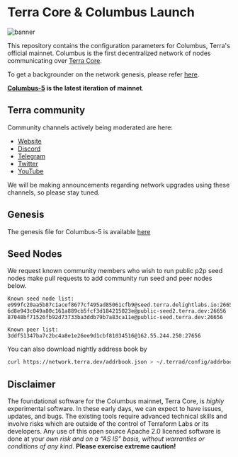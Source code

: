 # Terra Core & Columbus Launch

![banner](launch-banner.png)

This repository contains the configuration parameters for Columbus, Terra's official mainnet. Columbus is the first decentralized network of nodes communicating over [Terra Core](https://github.com/terra-money/core).

To get a backgrounder on the network genesis, please refer [here](https://github.com/terra-money/mainnet/blob/master/GENESIS.md).

**[Columbus-5](https://github.com/terra-money/mainnet/tree/master/columbus-5) is the latest iteration of mainnet**.

## Terra community

Community channels actively being moderated are here:

- [Website](https://terra.money/)
- [Discord](https://discord.gg/bYfyhUT)
- [Telegram](https://t.me/terra_announcements)
- [Twitter](https://twitter.com/terra_money)
- [YouTube](https://goo.gl/3G4T1z)

We will be making announcements regarding network upgrades using these channels, so please stay tuned.

## Genesis

The genesis file for Columbus-5 is available [here](https://columbus-genesis.s3.ap-northeast-1.amazonaws.com/columbus-5-genesis.json)

## Seed Nodes

We request known community members who wish to run public p2p seed nodes make pull requests to add community run seed and peer nodes below.

```
Known seed node list:
e999fc20aa5b87c1acef8677cf495ad85061cfb9@seed.terra.delightlabs.io:26656
6d8e943c049a80c161a889cb5fcf3d184215023e@public-seed2.terra.dev:26656
87048bf71526fb92d73733ba3ddb79b7a83ca11e@public-seed.terra.dev:26656
```

```
Known peer list:
3ddf51347ba7c2bc4a8e1e26ee9d1cbf81034516@162.55.244.250:27656
```

You can also download nightly address book by

```bash
curl https://network.terra.dev/addrbook.json > ~/.terrad/config/addrbook.json
```

## Disclaimer

The foundational software for the Columbus mainnet, Terra Core, is *highly* experimental software. In these early days, we can expect to have issues, updates, and bugs. The existing tools require advanced technical skills and involve risks which are outside of the control of Terraform Labs or its developers. Any use of this open source Apache 2.0 licensed software is done at your _own risk and on a “AS IS” basis, without warranties or conditions of any kind_. **Please exercise extreme caution!**
